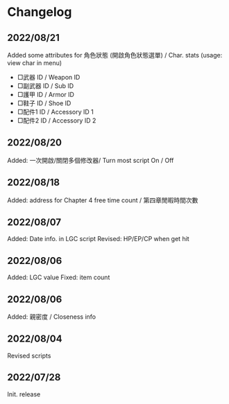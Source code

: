 # Changelog  

## 2022/08/21
Added some attributes for 角色狀態 (開啟角色狀態選單) / Char. stats (usage: view char in menu)  
* □武器 ID / Weapon ID
* □副武器 ID / Sub ID
* □護甲 ID / Armor ID
* □鞋子 ID / Shoe ID
* □配件1 ID / Accessory ID 1
* □配件2 ID / Accessory ID 2

## 2022/08/20
Added: 一次開啟/關閉多個修改器/ Turn most script On / Off

## 2022/08/18  
Added: address for Chapter 4 free time count / 第四章閒暇時間次數

## 2022/08/07
Added: Date info. in LGC script
Revised: HP/EP/CP when get hit 

## 2022/08/06
Added: LGC value
Fixed: item count

## 2022/08/06  
Added: 親密度 / Closeness info

## 2022/08/04  
Revised scripts

## 2022/07/28  
Init. release

